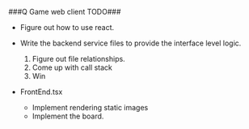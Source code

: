 ###Q Game web client TODO###
  * Figure out how to use react.
  * Write the backend service files to provide the interface level logic.
    1. Figure out file relationships.
    2. Come up with call stack
    3. Win

  * FrontEnd.tsx
    * Implement rendering static images
    * Implement the board.